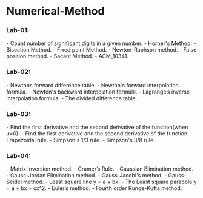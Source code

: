 # Numerical-Method
<h3>Lab-01:</h3>
  - Count number of significant digits in a given number.
  - Horner's Method.
  - Bisection Method.
  - Fixed point Method.
  - Newton-Raphson method.
  - False position method.
  - Sacant Method.
  - ACM_10341.
  
<h3>Lab-02:</h3>
  - Newtons forward difference table.
  - Newton's forward interpolation formula.
  - Newton's backward interpolation formula.
  - Lagrange’s inverse interpolation formula.
  - The divided difference table.
<h3>Lab-03:</h3>
  - Find the first derivative and the second derivative of the function(when u=0).
  - Find the first derivative and the second derivative of the function.
  - Trapezoidal rule.
  - Simpson's 1/3 rule.
  - Simpson's 3/8 rule.
 <h3>Lab-04:</h3>
 - Matrix Inversion method.
 - Cramer’s Rule.
 - Gaussian Elimination method.
 - Gauss-Jordan Elimination method.
 - Gauss-Jacobi's method.
 - Gauss-Seidel method.
 - Least square line y = a + bx. 
 - The Least square parabola y = a + bx + cx^2. 
 - Euler’s method.
 - Fourth order Runge-Kutta method.
 
